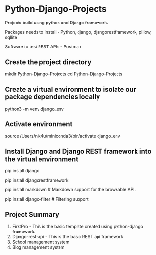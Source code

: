 # Python-Django-Projects

Projects build using python and Django framework.

Packages needs to install - Python, django, djangorestframework, pillow, sqllite

Software to test REST APIs - Postman

## Create the project directory
mkdir Python-Django-Projects
cd Python-Django-Projects

## Create a virtual environment to isolate our package dependencies locally
python3 -m venv django_env
## Activate environment
source /Users/nik4u/miniconda3/bin/activate django_env  

## Install Django and Django REST framework into the virtual environment
pip install django

pip install djangorestframework

pip install markdown       # Markdown support for the browsable API.

pip install django-filter  # Filtering support

## Project Summary
1. FirstPro - This is the basic template created using python-django framework.
2. Django-rest-api - This is the basic REST api framework
3. School management system
4. Blog management system
